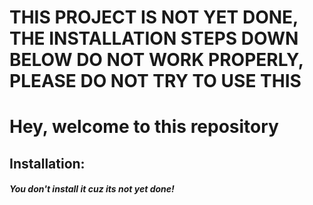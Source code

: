 # THIS PROJECT IS NOT YET DONE, THE INSTALLATION STEPS DOWN BELOW DO NOT WORK PROPERLY, PLEASE DO NOT TRY TO USE THIS


# Hey, welcome to this repository

## Installation:

##### You don't install it cuz its not yet done!